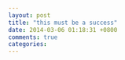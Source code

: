 ```yaml
---
layout: post
title: "this must be a success"
date: 2014-03-06 01:18:31 +0800
comments: true
categories: 
---
```

